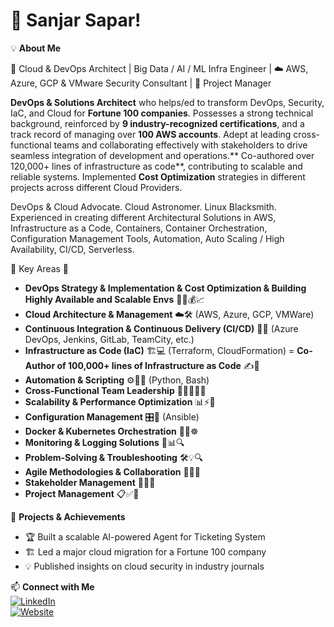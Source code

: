 # 👋 Sanjar Sapar!

💡 **About Me**  

🚀 Cloud & DevOps Architect | Big Data / AI / ML Infra Engineer | ☁️ AWS, Azure, GCP & VMware Security Consultant | 📜 Project Manager 

**DevOps & Solutions Architect** who helps/ed to transform DevOps, Security, IaC, and Cloud for **Fortune 100 companies**. Possesses a strong technical background, reinforced by **9 industry-recognized certifications**, and a track record of managing over **100 AWS accounts**. Adept at leading cross-functional teams and collaborating effectively with stakeholders to drive seamless integration of development and operations.** Co-authored over 120,000+ lines of infrastructure as code**, contributing to scalable and reliable systems. Implemented **Cost Optimization** strategies in different projects across different Cloud Providers.

DevOps & Cloud Advocate. Cloud Astronomer. Linux Blacksmith. Experienced in creating different Architectural Solutions in AWS, Infrastructure as a Code, Containers, Container Orchestration, Configuration Management Tools, Automation, Auto Scaling / High Availability, CI/CD, Serverless.

🚀 Key Areas 🚀 

- **DevOps Strategy & Implementation & Cost Optimization & Building Highly Available and Scalable Envs** 🚀💡💰📈  
- **Cloud Architecture & Management** ☁️🛠️ (AWS, Azure, GCP, VMWare)  
- **Continuous Integration & Continuous Delivery (CI/CD)** 🔄🚀 (Azure DevOps, Jenkins, GitLab, TeamCity, etc.)  
- **Infrastructure as Code (IaC)** 🏗️💻 (Terraform, CloudFormation) = **Co-Author of 100,000+ lines of Infrastructure as Code** ✍️📜  
- **Automation & Scripting** ⚙️🐍📜 (Python, Bash)  
- **Cross-Functional Team Leadership** 🤝👨‍💻👩‍💻  
- **Scalability & Performance Optimization** 📊⚡🔧  
- **Configuration Management** 🎛️🔄 (Ansible)  
- **Docker & Kubernetes Orchestration** 🐳🚢☸️  
- **Monitoring & Logging Solutions** 📡📊🔍  
- **Problem-Solving & Troubleshooting** 🛠️💡🔍  
- **Agile Methodologies & Collaboration** 🔄👥📅  
- **Stakeholder Management** 🏢🤝📢  
- **Project Management** 📋✅📌  

💼 **Projects & Achievements**  
- 🏆 Built a scalable AI-powered Agent for Ticketing System
- 🏗️ Led a major cloud migration for a Fortune 100 company  
- 💡 Published insights on cloud security in industry journals  

📫 **Connect with Me**  
[![LinkedIn](https://img.shields.io/badge/LinkedIn-Connect-blue?style=flat&logo=linkedin)](https://www.linkedin.com/in/sanjars)  
[![Website](https://img.shields.io/badge/Portfolio-Visit-green?style=flat&logo=globe)](https://yourwebsite.com)  
